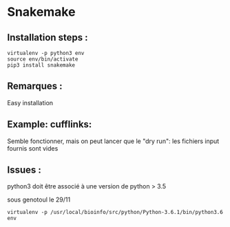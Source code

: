 # Snakemake

## Installation steps :

```
virtualenv -p python3 env
source env/bin/activate
pip3 install snakemake
```

## Remarques :
Easy installation

## Example: cufflinks:
Semble fonctionner, mais on peut lancer que le "dry run": les fichiers input fournis sont vides

## Issues :

python3 doit être associé à une version de python > 3.5

sous genotoul le 29/11
```
virtualenv -p /usr/local/bioinfo/src/python/Python-3.6.1/bin/python3.6 env
```
